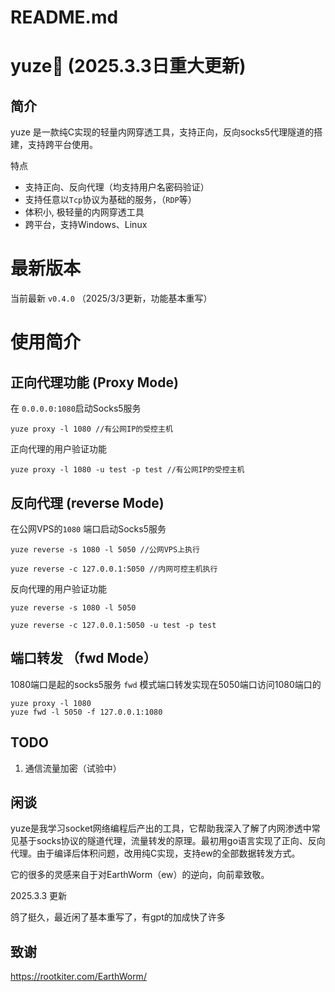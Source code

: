 # README.md

<h1>yuze🤗 (2025.3.3日重大更新)</h1>

## 简介

yuze 是一款纯C实现的轻量内网穿透工具，支持正向，反向socks5代理隧道的搭建，支持跨平台使用。

特点

- 支持正向、反向代理（均支持用户名密码验证）
- 支持任意以`Tcp`协议为基础的服务，（`RDP`等）
- 体积小, 极轻量的内网穿透工具 
- 跨平台，支持Windows、Linux



# 最新版本

当前最新 `v0.4.0` （2025/3/3更新，功能基本重写）



# 使用简介

## 正向代理功能 (Proxy Mode)

在 `0.0.0.0:1080`启动Socks5服务

```
yuze proxy -l 1080 //有公网IP的受控主机
```

正向代理的用户验证功能

```
yuze proxy -l 1080 -u test -p test //有公网IP的受控主机
```



## 反向代理 (reverse Mode)

在公网VPS的`1080` 端口启动Socks5服务

```
yuze reverse -s 1080 -l 5050 //公网VPS上执行

yuze reverse -c 127.0.0.1:5050 //内网可控主机执行
```

反向代理的用户验证功能

```
yuze reverse -s 1080 -l 5050

yuze reverse -c 127.0.0.1:5050 -u test -p test
```



## 端口转发 （fwd Mode）

1080端口是起的socks5服务
`fwd` 模式端口转发实现在5050端口访问1080端口的

```
yuze proxy -l 1080
yuze fwd -l 5050 -f 127.0.0.1:1080
```



## TODO

1.  通信流量加密（试验中）




## 闲谈

yuze是我学习socket网络编程后产出的工具，它帮助我深入了解了内网渗透中常见基于socks协议的隧道代理，流量转发的原理。最初用go语言实现了正向、反向代理。由于编译后体积问题，改用纯C实现，支持ew的全部数据转发方式。

它的很多的灵感来自于对EarthWorm（ew）的逆向，向前辈致敬。



2025.3.3 更新

鸽了挺久，最近闲了基本重写了，有gpt的加成快了许多



## 致谢

https://rootkiter.com/EarthWorm/